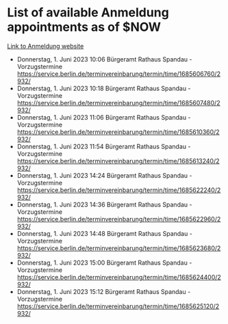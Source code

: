 # List of available Anmeldung appointments as of $NOW
[Link to Anmeldung website](https://service.berlin.de/terminvereinbarung/termin/tag.php?termin=1&anliegen[]=120686&dienstleisterlist=122210,122217,327316,122219,327312,122227,327314,122231,327346,122243,327348,122254,122252,329742,122260,329745,122262,329748,122271,327278,122273,327274,122277,327276,330436,122280,327294,122282,327290,122284,327292,122291,327270,122285,327266,122286,327264,122296,327268,150230,329760,122297,327286,122294,327284,122312,329763,122314,329775,122304,327330,122311,327334,122309,327332,317869,122281,327352,122279,329772,122283,122276,327324,122274,327326,122267,329766,122246,327318,122251,327320,122257,327322,122208,327298,122226,327300&herkunft=http%3A%2F%2Fservice.berlin.de%2Fdienstleistung%2F120686%2F)
- Donnerstag, 1. Juni 2023 10:06 Bürgeramt Rathaus Spandau - Vorzugstermine https://service.berlin.de/terminvereinbarung/termin/time/1685606760/2932/
- Donnerstag, 1. Juni 2023 10:18 Bürgeramt Rathaus Spandau - Vorzugstermine https://service.berlin.de/terminvereinbarung/termin/time/1685607480/2932/
- Donnerstag, 1. Juni 2023 11:06 Bürgeramt Rathaus Spandau - Vorzugstermine https://service.berlin.de/terminvereinbarung/termin/time/1685610360/2932/
- Donnerstag, 1. Juni 2023 11:54 Bürgeramt Rathaus Spandau - Vorzugstermine https://service.berlin.de/terminvereinbarung/termin/time/1685613240/2932/
- Donnerstag, 1. Juni 2023 14:24 Bürgeramt Rathaus Spandau - Vorzugstermine https://service.berlin.de/terminvereinbarung/termin/time/1685622240/2932/
- Donnerstag, 1. Juni 2023 14:36 Bürgeramt Rathaus Spandau - Vorzugstermine https://service.berlin.de/terminvereinbarung/termin/time/1685622960/2932/
- Donnerstag, 1. Juni 2023 14:48 Bürgeramt Rathaus Spandau - Vorzugstermine https://service.berlin.de/terminvereinbarung/termin/time/1685623680/2932/
- Donnerstag, 1. Juni 2023 15:00 Bürgeramt Rathaus Spandau - Vorzugstermine https://service.berlin.de/terminvereinbarung/termin/time/1685624400/2932/
- Donnerstag, 1. Juni 2023 15:12 Bürgeramt Rathaus Spandau - Vorzugstermine https://service.berlin.de/terminvereinbarung/termin/time/1685625120/2932/
